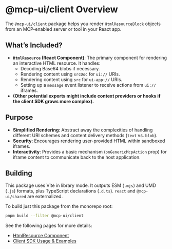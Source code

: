 # @mcp-ui/client Overview

The `@mcp-ui/client` package helps you render `HtmlResourceBlock` objects from an MCP-enabled server or tool in your React app.

## What’s Included?

- **`HtmlResource` (React Component)**:
  The primary component for rendering an interactive HTML resource. It handles:
    - Decoding Base64 blobs if necessary.
    - Rendering content using `srcDoc` for `ui://` URIs.
    - Rendering content using `src` for `ui-app://` URIs.
    - Setting up a `message` event listener to receive actions from `ui://` iframes.
- **(Other potential exports might include context providers or hooks if the client SDK grows more complex).**

## Purpose

- **Simplified Rendering**: Abstract away the complexities of handling different URI schemes and content delivery methods (`text` vs. `blob`).
- **Security**: Encourages rendering user-provided HTML within sandboxed iframes.
- **Interactivity**: Provides a basic mechanism (`onGenericMcpAction` prop) for iframe content to communicate back to the host application.

## Building

This package uses Vite in library mode. It outputs ESM (`.mjs`) and UMD (`.js`) formats, plus TypeScript declarations (`.d.ts`). `react` and `@mcp-ui/shared` are externalized.

To build just this package from the monorepo root:
```bash
pnpm build --filter @mcp-ui/client
```

See the following pages for more details:
- [HtmlResource Component](./html-resource.md)
- [Client SDK Usage & Examples](./usage-examples.md) 